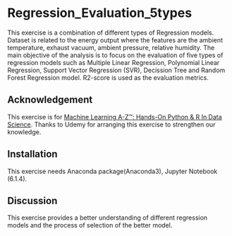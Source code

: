 # Regression_Evaluation_5types

This exercise is a combination of different types of Regression models. Dataset is related to the energy output where the features are the ambient temperature, exhaust vacuum, ambient pressure, relative humidity. 
The main objective of the analysis is to focus on the evaluation of five types of regression models such as Multiple Linear Regression, Polynomial Linear Regression, Support Vector Regression (SVR), Decission Tree and Random Forest Regression model. R2-score is used as the evaluation metrics.
## Acknowledgement
This exercise is for [Machine Learning A-Z™: Hands-On Python & R In Data Science](https://www.udemy.com/course/machinelearning).
Thanks to Udemy for arranging this exercise to strengthen our knowledge. 
## Installation
This exercise needs Anaconda package(Anaconda3), Jupyter Notebook (6.1.4). 

## Discussion
This exercise provides a better understanding of different regression models and the process of selection of the better model.


